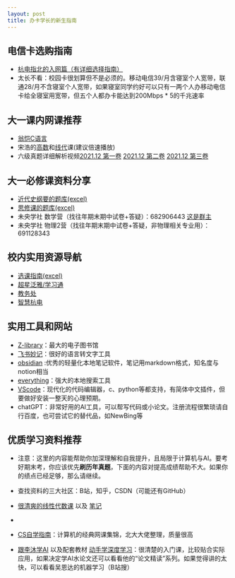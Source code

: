 ```yaml
---
layout: post
title: 办卡学长的新生指南
---
```


## 电信卡选购指南
- [杭电指北的入网篇（有详细选择指南）](https://www.yuque.com/hduer/guide/choose-networks)
- 太长不看：校园卡很划算但不是必须的。移动电信39/月含寝室个人宽带，联通28/月不含寝室个人宽带，如果寝室同学约好可以只有一两个人办移动电信卡给全寝室用宽带，但五个人都办卡能达到200Mbps * 5的千兆速率

## 大一课内网课推荐
- [翁恺C语言](https://www.bilibili.com/video/BV1XZ4y1S7e1)
- 宋浩的[高数](https://www.bilibili.com/video/BV1Eb411u7Fw)和[线代](https://www.bilibili.com/video/BV1aW411Q7x1)课(建议倍速播放)
- 六级真题详细解析视频[2021.12 第一卷](https://www.bilibili.com/video/BV18U4y1U7HT) [2021.12 第二卷](https://www.bilibili.com/video/BV1434y177HB)   [2021.12 第三卷](https://www.bilibili.com/video/BV1og411D7Wn)

## 大一必修课资料分享
- [近代史纲要的题库(excel)](https://github.com/tuixiaodianxinka/tuixiaodianxinka.github.io/raw/master/_assets/%E4%B8%AD%E5%9B%BD%E8%BF%91%E7%8E%B0%E4%BB%A3%E5%8F%B2%E7%BA%B2%E8%A6%81%EF%BC%88%E8%AF%BE%E7%A8%8B%E7%BB%84%EF%BC%89-%E9%A2%98%E5%BA%93%EF%BC%882022-2023-1%EF%BC%89.xls)
- [思修课的题库(excel)](https://github.com/tuixiaodianxinka/tuixiaodianxinka.github.io/raw/master/_assets/22-23-2%E6%80%9D%E6%83%B3%E9%81%93%E5%BE%B7%E4%B8%8E%E6%B3%95%E6%B2%BB%E9%A2%98%E5%BA%93.xlsx)
- 未央学社 数学营（找往年期末期中试卷+答疑）：682906443                 [这是群主](https://www.zhihu.com/people/yong-tan-39-67)
- 未央学社 物理2营（找往年期末期中试卷+答疑，非物理相关专业用）：691128343

## 校内实用资源导航
- [选课指南(excel)](https://github.com/tuixiaodianxinka/tuixiaodianxinka.github.io/raw/master/_assets/HDU%E9%80%89%E8%AF%BE%E6%8C%87%E5%8C%97_by%20STEA%20TEAM.xlsx)
- [超星泛雅/学习通](https://passport2.chaoxing.com/)
- [教务处](https://jwc.hdu.edu.cn/)
- [智慧杭电](https://i.hdu.edu.cn/)

## 实用工具和网站
- [Z-library](https://singlelogin.re/)：最大的电子图书馆
- [飞书妙记](https://www.feishu.cn/hc/zh-CN/articles/022111234449)：很好的语言转文字工具
- [obsidian](https://obsidian.md/) :优秀的轻量化本地笔记软件，笔记用markdown格式，知名度与notion相当
- [everything](https://www.voidtools.com/zh-cn/)：强大的本地搜索工具
- [VScode](https://code.visualstudio.com/)：现代化的代码编辑器，c、python等都支持，有简体中文插件，但要做好安装一整天的心理预期。
- chatGPT：非常好用的AI工具，可以帮写代码或小论文。注册流程很繁琐请自行百度，也可尝试它的替代品，如NewBing等


## 优质学习资料推荐
- 注意：这里的内容能帮助你加深理解和自我提升，且局限于计算机与AI。要考好期末考，你应该优先**刷历年真题**，下面的内容对提高成绩帮助不大。如果你的绩点已经足够，那么请继续。

- 查找资料的三大社区：B站，知乎，CSDN（可能还有GitHub）


- [很清爽的线性代数课](https://www.bilibili.com/video/BV16Z4y1U7oU) 以及 [笔记](https://github.com/tuixiaodianxinka/tuixiaodianxinka.github.io/blob/master/_assets/The-Art-of-Linear-Algebra-zh-CN.pdf)


-


- [CS自学指南](csdiy.wiki)：计算机的经典网课集锦，北大大佬整理，质量很高


- [跟李沐学AI](https://space.bilibili.com/1567748478) 以及配套教材 [动手学深度学习](http://zh.d2l.ai/)：很清楚的入门课，比较贴合实际应用，如果决定学AI水论文还可以看看他的“论文精读”系列。如果觉得讲的太快，可以看看吴恩达的机器学习（B站搜）
